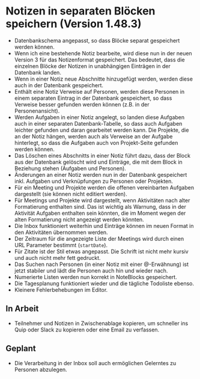 # Notizen in separaten Blöcken speichern (Version 1.48.3)

- Datenbankschema angepasst, so dass Blöcke separat gespeichert werden können.
- Wenn ich eine bestehende Notiz bearbeite, wird diese nun in der neuen Version 3 für das Notizenformat gespeichert. Das bedeutet, dass die einzelnen Blöcke der Notizen in unabhängigen Einträgen in der Datenbank landen.
- Wenn in einer Notiz neue Abschnitte hinzugefügt werden, werden diese auch in der Datenbank gespeichert.
- Enthält eine Notiz Verweise auf Personen, werden diese Personen in einem separaten Eintrag in der Datenbank gespeichert, so dass Verweise besser gefunden werden können (z.B. in der Personenansicht).
- Werden Aufgaben in einer Notiz angelegt, so landen diese Aufgaben auch in einer separaten Datenbank-Tabelle, so dass auch Aufgaben leichter gefunden und daran gearbeitet werden kann. Die Projekte, die an der Notiz hängen, werden auch als Verweise an der Aufgabe hinterlegt, so dass die Aufgaben auch von Projekt-Seite gefunden werden können.
- Das Löschen eines Abschnitts in einer Notiz führt dazu, dass der Block aus der Datenbank gelöscht wird und Einträge, die mit dem Block in Beziehung stehen (Aufgaben und Personen).
- Änderungen an einer Notiz werden nun in der Datenbank gespeichert inkl. Aufgaben und Verknüpfungen zu Personen oder Projekten.
- Für ein Meeting und Projekte werden die offenen vereinbarten Aufgaben dargestellt (sie können nicht editiert werden).
- Für Meetings und Projekte wird dargestellt, wenn Aktivitäten nach alter Formatierung enthalten sind. Das ist wichtig als Warnung, dass in der Aktivität Aufgaben enthalten sein könnten, die im Moment wegen der alten Formatierung nicht angezeigt werden könnten.
- Die Inbox funktioniert weiterhin und Einträge können im neuen Format in den Aktivitäten übernommen werden.
- Der Zeitraum für die angezeigte Liste der Meetings wird durch einen URL Parameter bestimmt (`startDate`).
- Für Zitate ist der Stil etwas angepasst. Die Schrift ist nicht mehr kursiv und auch nicht mehr fett gedruckt.
- Das Suchen nach Personen (in einer Notiz mit einer @-Erwähnung) ist jetzt stabiler und lädt die Personen auch hin und wieder nach.
- Numerierte Listen werden nun korrekt in NoteBlocks gespeichert.
- Die Tagesplanung funktioniert wieder und die tägliche Todoliste ebenso.
- Kleinere Fehlerbehebungen im Editor.

## In Arbeit

- Teilnehmer und Notizen in Zwischenablage kopieren, um schneller ins Quip oder Slack zu kopieren oder eine Email zu verfassen.

## Geplant

- Die Verarbeitung in der Inbox soll auch ermöglichen Gelerntes zu Personen abzulegen.
